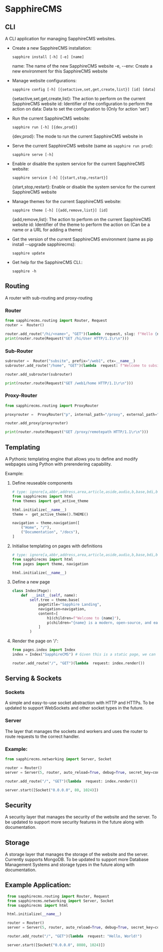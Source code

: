 # SapphireCMS

## CLI
  A CLI application for managing SapphireCMS websites. 
  - Create a new SapphireCMS installation:

    `sapphire install [-h] [-e] [name]`

     name: The name of the new SapphireCMS website
     -e, --env:   Create a new environment for this SapphireCMS website
  - Manage website configurations:

    `sapphire config [-h] [{setactive,set,get,create,list}] [id] [data]`
   
    {setactive,set,get,create,list}: The action to perform on the current SapphireCMS website
    id: Identifier of the configuration to perform the action on
   data: Data to set the configuration to (Only for action 'set')
  - Run the current SapphireCMS website:

    `sapphire run [-h] [{dev,prod}]`

    {dev,prod}:  The mode to run the current SapphireCMS website in
  - Serve the current SapphireCMS website (same as `sapphire run prod`):

    `sapphire serve [-h]`
  - Enable or disable the system service for the current SapphireCMS website:

    `sapphire service [-h] [{start,stop,restart}]`

    {start,stop,restart}: Enable or disable the system service for the current SapphireCMS website
  - Manage themes for the current SapphireCMS website:

    `sapphire theme [-h] [{add,remove,list}] [id]`

    {add,remove,list}: The action to perform on the current SapphireCMS website
    id: Identifier of the theme to perform the action on (Can be a name or a URL for adding a theme)
  - Get the version of the current SapphireCMS environment (same as pip install --upgrade sapphirecms):

    `sapphire update`
  - Get help for the SapphireCMS CLI.:

    `sapphire -h`

## Routing
A router with sub-routing and proxy-routing 
### Router
   ```python
   from sapphirecms.routing import Router, Request
   router =  Router()

   router.add_route("/hi/<name>", "GET")(lambda  request, slug: f"Hello {name}!")
   print(router.route(Request("GET /hi/User HTTP/1.1\r\n")))
   ```
### Sub-Router
   ```python
   subrouter =  Router("subsite", prefix="/web1", ctx=__name__)
   subrouter.add_route("/home", "GET")(lambda  request: f"Welcome to subsite!")
   
   router.add_subrouter(subrouter)
   
   print(router.route(Request("GET /web1/home HTTP/1.1\r\n")))
   ```
### Proxy-Router
   ```python
   from sapphirecms.routing import ProxyRouter
   
   proxyrouter =  ProxyRouter("p", internal_path="/proxy", external_path="http://someserv.er/entry/path")
   
   router.add_proxy(proxyrouter)
   
   print(router.route(Request("GET /proxy/remotepath HTTP/1.1\r\n")))
   ```

## Templating
   A Pythonic templating engine that allows you to define and modify webpages using Python with prerendering capability.

   Example:

   1. Define reuseable components
         ```python
         # type: ignore[a,abbr,address,area,article,aside,audio,b,base,bdi,bdo,blockquote,body,br,button,canvas,caption,cite,code,col,colgroup,command,datalist,dd,del,details,dfn,div,dl,dt,em,embed,fieldset,figcaption,figure,footer,form,h1,h2,h3,h4,h5,h6,head,header,hgroup,hr,html,i,iframe,img,input,ins,kbd,keygen,label,legend,li,link,map,mark,math,menu,meta,meter,nav,noscript,object,ol,optgroup,option,output,p,param,pre,progress,q,rp,rt,ruby,s,samp,script,section,select,small,source,span,strong,style,sub,summary,sup,svg,table,tbody,td,textarea,tfoot,th,thead,time,title,tr,track,u,ul,var,video,wbr]
         from sapphirecms import html
         from themes import get_active_theme
         
         html.initialize(__name__)
         theme =  get_active_theme().THEME()
         
         navigation = theme.navigation([
             ("Home", "/"),
             ("Documentation", "/docs"),
         ]
   2. Initialise templating on pages with definitions
         ```python
         # type: ignore[a,abbr,address,area,article,aside,audio,b,base,bdi,bdo,blockquote,body,br,button,canvas,caption,cite,code,col,colgroup,command,datalist,dd,del,details,dfn,div,dl,dt,em,embed,fieldset,figcaption,figure,footer,form,h1,h2,h3,h4,h5,h6,head,header,hgroup,hr,html,i,iframe,img,input,ins,kbd,keygen,label,legend,li,link,map,mark,math,menu,meta,meter,nav,noscript,object,ol,optgroup,option,output,p,param,pre,progress,q,rp,rt,ruby,s,samp,script,section,select,small,source,span,strong,style,sub,summary,sup,svg,table,tbody,td,textarea,tfoot,th,thead,time,title,tr,track,u,ul,var,video,wbr]
         from sapphirecms import html
         from pages import theme, navigation

         html.initialize(__name__)  

   3. Define a new page
         ```python
         class Index(Page):
             def  __init__(self, name):
                 self.tree = theme.base(
                     pagetitle="Sapphire Landing",
                     navigation=navigation,
                     content=[
                         h1(children=f"Welcome to {name}"),
                         p(children="{name} is a modern, open-source, and easy-to-use Content Management System (CMS) for building websites."),
                     ]
                 )

   4. Render the page on '/':
         ```python  
		 from pages.index import Index
		 index = Index("SapphireCMS") # Given this is a static page, we can use Index("SapphireCMS").prerendered() to avoid wasting resources on repeated renders. You still need to call .render() as only the tree is prerendered, not the Page object.
		 
		 router.add_route("/", "GET")(lambda  request: index.render())
 
## Serving & Sockets

### Sockets
   A simple and easy-to-use socket abstraction with HTTP and HTTPs. To be updated to support WebSockets and other socket types in the future.

### Server
   The layer that manages the sockets and workers and uses the router to route requests to the correct handler.

### Example:
   ```python
   from sapphirecms.networking import Server, Socket
   
   router = Router()
   server = Server(5, router, auto_reload=True, debug=True, secret_key=config.active.secret_key)
   
   router.add_route("/", "GET")(lambda  request: index.render())

   server.start([Socket("0.0.0.0", 80, 1024)])
   ```

## Security
   A security layer that manages the security of the website and the server.
   To be updated to support more security features in the future along with documentation.

## Storage
   A storage layer that manages the storage of the website and the server. Currently supports MongoDB.
   To be updated to support more Database Management Systems and storage types in the future along with documentation.

## Example Application:
   ```python
    from sapphirecms.routing import Router, Request
    from sapphirecms.networking import Server, Socket
    from sapphirecms import html

    html.initialize(__name__)

    router = Router()
    server = Server(5, router, auto_reload=True, debug=True, secret_key=config.active.secret_key)

    router.add_route("/", "GET")(lambda  request: "Hello, World!")

    server.start([Socket("0.0.0.0", 8080, 1024)])